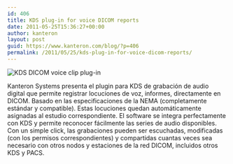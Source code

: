 ```yaml
---
id: 406
title: KDS plug-in for voice DICOM reports
date: 2011-05-25T15:36:27+00:00
author: kanteron
layout: post
guid: https://www.kanteron.com/blog/?p=406
permalink: /2011/05/25/kds-plug-in-for-voice-dicom-reports/
---
```

![KDS DICOM voice clip plug-in](httpss://farm6.static.flickr.com/5301/5758683210_ed3968b344.jpg)

Kanteron Systems presenta el plugin para KDS de grabación de audio digital que permite registrar locuciones de voz, informes, directamente en DICOM. Basado en las especificaciones de la NEMA (completamente estándar y compatible). Estas locuciones quedan automáticamente asignadas al estudio correspondiente. El software se integra perfectamente con KDS y permite reconocer fácilmente las series de audio disponibles. Con un simple click, las grabaciones pueden ser escuchadas, modificadas (con los permisos correspondientes) y compartidas cuantas veces sea necesario con otros nodos y estaciones de la red DICOM, incluidos otros KDS y PACS.
